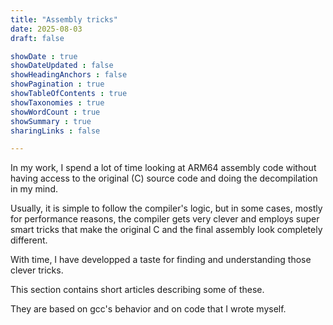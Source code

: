 ```yaml
---
title: "Assembly tricks"
date: 2025-08-03
draft: false

showDate : true
showDateUpdated : false
showHeadingAnchors : false
showPagination : true
showTableOfContents : true
showTaxonomies : true 
showWordCount : true
showSummary : true
sharingLinks : false

---
```


In my work, I spend a lot of time looking at ARM64 assembly code without having access to the original (C) source code and doing the decompilation in my mind.

Usually, it is simple to follow the compiler's logic, but in some cases, mostly for performance reasons, the compiler gets very clever and employs super smart tricks that make the original C and the final assembly look completely different.

With time, I have developped a taste for finding and understanding those clever tricks.

This section contains short articles describing some of these.

They are based on gcc's behavior and on code that I wrote myself.
